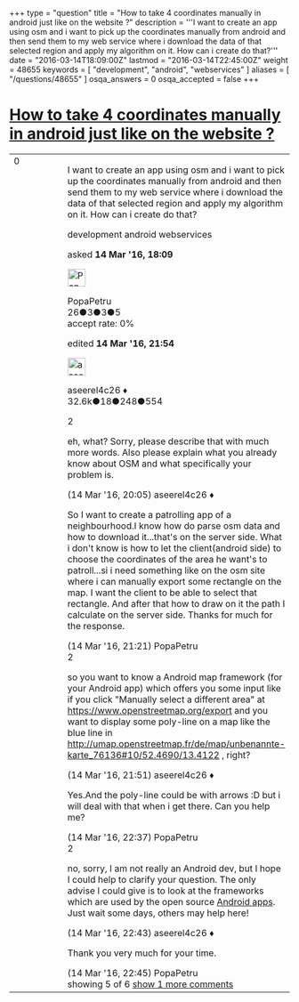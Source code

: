 +++
type = "question"
title = "How to take 4 coordinates manually in android just like on the website ?"
description = '''I want to create an app using osm and i want to pick up the coordinates manually from android and then send them to my web service where i download the data of that selected region and apply my algorithm on it. How can i create do that?'''
date = "2016-03-14T18:09:00Z"
lastmod = "2016-03-14T22:45:00Z"
weight = 48655
keywords = [ "development", "android", "webservices" ]
aliases = [ "/questions/48655" ]
osqa_answers = 0
osqa_accepted = false
+++

<div class="headNormal">

# [How to take 4 coordinates manually in android just like on the website ?](/questions/48655/how-to-take-4-coordinates-manually-in-android-just-like-on-the-website)

</div>

<div id="main-body">

<div id="askform">

<table id="question-table" style="width:100%;">
<colgroup>
<col style="width: 50%" />
<col style="width: 50%" />
</colgroup>
<tbody>
<tr>
<td style="width: 30px; vertical-align: top"><div class="vote-buttons">
<span id="post-48655-upvote" class="ajax-command post-vote up" rel="nofollow" title="I like this post (click again to cancel)"> </span>
<div id="post-48655-score" class="post-score" title="current number of votes">
0
</div>
<span id="post-48655-downvote" class="ajax-command post-vote down" rel="nofollow" title="I dont like this post (click again to cancel)"> </span> <span id="favorite-mark" class="ajax-command favorite-mark" rel="nofollow" title="mark/unmark this question as favorite (click again to cancel)"> </span>
<div id="favorite-count" class="favorite-count">
&#10;</div>
</div></td>
<td><div id="item-right">
<div class="question-body">
<p>I want to create an app using osm and i want to pick up the coordinates manually from android and then send them to my web service where i download the data of that selected region and apply my algorithm on it. How can i create do that?</p>
</div>
<div id="question-tags" class="tags-container tags">
<span class="post-tag tag-link-development" rel="tag" title="see questions tagged &#39;development&#39;">development</span> <span class="post-tag tag-link-android" rel="tag" title="see questions tagged &#39;android&#39;">android</span> <span class="post-tag tag-link-webservices" rel="tag" title="see questions tagged &#39;webservices&#39;">webservices</span>
</div>
<div id="question-controls" class="post-controls">
&#10;</div>
<div class="post-update-info-container">
<div class="post-update-info post-update-info-user">
<p>asked <strong>14 Mar '16, 18:09</strong></p>
<img src="https://secure.gravatar.com/avatar/260680ff58506528c6e2a8830a9f5d61?s=32&amp;d=identicon&amp;r=g" class="gravatar" width="32" height="32" alt="PopaPetru&#39;s gravatar image" />
<p><span>PopaPetru</span><br />
<span class="score" title="26 reputation points">26</span><span title="3 badges"><span class="badge1">●</span><span class="badgecount">3</span></span><span title="3 badges"><span class="silver">●</span><span class="badgecount">3</span></span><span title="5 badges"><span class="bronze">●</span><span class="badgecount">5</span></span><br />
<span class="accept_rate" title="Rate of the user&#39;s accepted answers">accept rate:</span> <span title="PopaPetru has no accepted answers">0%</span></p>
</div>
<div class="post-update-info post-update-info-edited">
<p><span> edited <strong>14 Mar '16, 21:54</strong> </span></p>
<img src="https://secure.gravatar.com/avatar/66f0dc05b44574e3894be07b0b37cf37?s=32&amp;d=identicon&amp;r=g" class="gravatar" width="32" height="32" alt="aseerel4c26&#39;s gravatar image" />
<p><span>aseerel4c26 ♦</span><br />
<span class="score" title="32615 reputation points"><span>32.6k</span></span><span title="18 badges"><span class="badge1">●</span><span class="badgecount">18</span></span><span title="248 badges"><span class="silver">●</span><span class="badgecount">248</span></span><span title="554 badges"><span class="bronze">●</span><span class="badgecount">554</span></span></p>
</div>
</div>
<div id="comments-container-48655" class="comments-container">
<span id="48658"></span>
<div id="comment-48658" class="comment">
<div id="post-48658-score" class="comment-score">
2
</div>
<div class="comment-text">
<p>eh, what? Sorry, please describe that with much more words. Also please explain what you already know about OSM and what specifically your problem is.</p>
</div>
<div id="comment-48658-info" class="comment-info">
<span class="comment-age">(14 Mar '16, 20:05)</span> <span class="comment-user userinfo">aseerel4c26 ♦</span>
</div>
</div>
<span id="48666"></span>
<div id="comment-48666" class="comment">
<div id="post-48666-score" class="comment-score">
&#10;</div>
<div class="comment-text">
<p>So I want to create a patrolling app of a neighbourhood.I know how do parse osm data and how to download it...that's on the server side. What i don't know is how to let the client(android side) to choose the coordinates of the area he want's to patroll...si i need something like on the osm site where i can manually export some rectangle on the map. I want the client to be able to select that rectangle. And after that how to draw on it the path I calculate on the server side. Thanks for much for the response.</p>
</div>
<div id="comment-48666-info" class="comment-info">
<span class="comment-age">(14 Mar '16, 21:21)</span> <span class="comment-user userinfo">PopaPetru</span>
</div>
</div>
<span id="48668"></span>
<div id="comment-48668" class="comment">
<div id="post-48668-score" class="comment-score">
2
</div>
<div class="comment-text">
<p>so you want to know a Android map framework (for your Android app) which offers you some input like if you click "Manually select a different area" at <a href="https://www.openstreetmap.org/export">https://www.openstreetmap.org/export</a> and you want to display some poly-line on a map like the blue line in <a href="http://umap.openstreetmap.fr/de/map/unbenannte-karte_76136#10/52.4690/13.4122">http://umap.openstreetmap.fr/de/map/unbenannte-karte_76136#10/52.4690/13.4122</a> , right?</p>
</div>
<div id="comment-48668-info" class="comment-info">
<span class="comment-age">(14 Mar '16, 21:51)</span> <span class="comment-user userinfo">aseerel4c26 ♦</span>
</div>
</div>
<span id="48671"></span>
<div id="comment-48671" class="comment">
<div id="post-48671-score" class="comment-score">
&#10;</div>
<div class="comment-text">
<p>Yes.And the poly-line could be with arrows :D but i will deal with that when i get there. Can you help me?</p>
</div>
<div id="comment-48671-info" class="comment-info">
<span class="comment-age">(14 Mar '16, 22:37)</span> <span class="comment-user userinfo">PopaPetru</span>
</div>
</div>
<span id="48672"></span>
<div id="comment-48672" class="comment">
<div id="post-48672-score" class="comment-score">
2
</div>
<div class="comment-text">
<p>no, sorry, I am not really an Android dev, but I hope I could help to clarify your question. The only advise I could give is to look at the frameworks which are used by the open source <a href="https://wiki.openstreetmap.org/wiki/Android">Android apps</a>. Just wait some days, others may help here!</p>
</div>
<div id="comment-48672-info" class="comment-info">
<span class="comment-age">(14 Mar '16, 22:43)</span> <span class="comment-user userinfo">aseerel4c26 ♦</span>
</div>
</div>
<span id="48673"></span>
<div id="comment-48673" class="comment not_top_scorer">
<div id="post-48673-score" class="comment-score">
&#10;</div>
<div class="comment-text">
<p>Thank you very much for your time.</p>
</div>
<div id="comment-48673-info" class="comment-info">
<span class="comment-age">(14 Mar '16, 22:45)</span> <span class="comment-user userinfo">PopaPetru</span>
</div>
</div>
</div>
<div id="comment-tools-48655" class="comment-tools">
<span class="comments-showing"> showing 5 of 6 </span> <a href="#" class="show-all-comments-link">show 1 more comments</a>
</div>
<div class="clear">
&#10;</div>
<div id="comment-48655-form-container" class="comment-form-container">
&#10;</div>
<div class="clear">
&#10;</div>
</div></td>
</tr>
</tbody>
</table>

</div>

</div>

